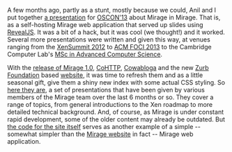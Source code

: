 A few months ago, partly as a stunt, mostly because we could, Anil and I put
together [a presentation][oscon-deck] for [OSCON'13][oscon] about Mirage in
Mirage. That is, as a self-hosting Mirage web application that served up slides
using [RevealJS][]. It was a bit of a hack, but it was cool (we thought!) and
it worked. Several more presentations were written and given this way, at
venues ranging from the [XenSummit 2012][xensummit] to [ACM FOCI 2013][foci] to
the Cambridge Computer Lab's [MSc in Advanced Computer Science][acs].

[oscon]: http://www.oscon.com/oscon2013/
[oscon-deck]: http://decks.openmirage.org/oscon13/
[revealjs]: http://lab.hakim.se/reveal-js/
[foci]: https://www.usenix.org/conference/foci13
[xensummit]: http://www-archive.xenproject.org/xensummit/xs12na_talks/M10b.html
[acs]: http://decks.openmirage.org/cam13/

With the [release of Mirage 1.0][mirage-release], [CoHTTP][], [Cowabloga][] and
the new [Zurb Foundation][zurb] based [website][], it was time to refresh them
and as a little seasonal gift, give them a shiny new index with some actual CSS
styling. So [here they are][decks], a set of presentations that have been given
by various members of the Mirage team over the last 6 months or so. They cover
a range of topics, from general introductions to the Xen roadmap to more
detailed technical background. And, of course, as Mirage is under constant
rapid development, some of the older content may already be outdated. But [the
code for the site itself][decks-code] serves as another example of a simple --
somewhat simpler than the [Mirage website][website] in fact -- Mirage web
application.

[mirage-release]: http://openmirage.org/blog/releasing-mirage
[website]: http://openmirage.org/
[cowabloga]: http://github.com/mirage/cowabloga
[cohttp]: http://github.com/mirage/ocaml-cohttp
[zurb]: http://foundation.zurb.com/
[decks]: http://decks.openmirage.org/
[decks-code]: http://github.com/mirage/mirage-decks
